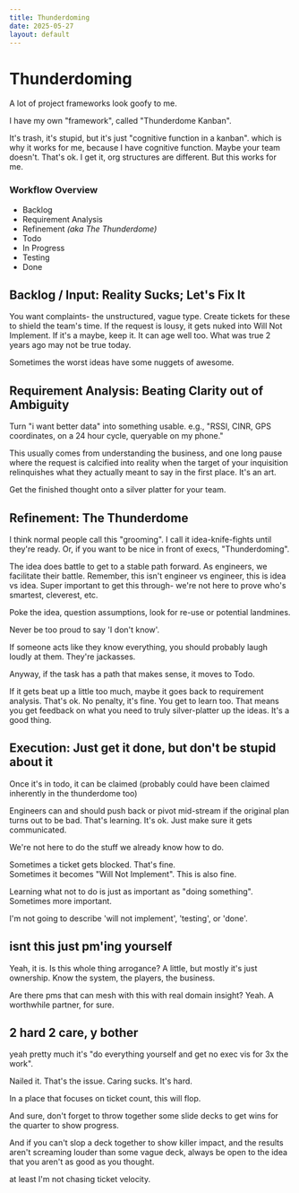 ```yaml
---
title: Thunderdoming
date: 2025-05-27
layout: default
---
```

# Thunderdoming
A lot of project frameworks look goofy to me.

I have my own "framework", called "Thunderdome Kanban".

It's trash, it's stupid, but it's just "cognitive function in a kanban".
which is why it works for me, because I have cognitive function. Maybe your team
doesn't. That's ok. I get it, org structures are different. But this works for me.

### Workflow Overview
- Backlog  
- Requirement Analysis  
- Refinement *(aka The Thunderdome)*  
- Todo  
- In Progress  
- Testing  
- Done  

## Backlog / Input: Reality Sucks; Let's Fix It

You want complaints- the unstructured, vague type.
Create tickets for these to shield the team's time.
If the request is lousy, it gets nuked into Will Not Implement. If it's a maybe, keep it.
It can age well too. What was true 2 years ago may not be true today.

Sometimes the worst ideas have some nuggets of awesome.

## Requirement Analysis: Beating Clarity out of Ambiguity
Turn "i want better data" into something usable. e.g., 
"RSSI, CINR, GPS coordinates, on a 24 hour cycle, queryable on my phone."

This usually comes from understanding the business, and one  long pause
where the request is calcified into reality when the target of your inquisition
relinquishes what they actually meant to say in the first place. It's an art.

Get the finished thought onto a silver platter for your team.

## Refinement: The Thunderdome
I think normal people call this "grooming". I call it idea-knife-fights
until they're ready. Or, if you want to be nice in front of execs, "Thunderdoming".

The idea does battle to get to a stable path forward. As engineers, we 
facilitate their battle. Remember, this isn't engineer vs engineer, this is 
idea vs idea. Super important to get this through- we're not here to prove
who's smartest, cleverest, etc. 

Poke the idea, question assumptions, look for re-use or potential landmines.

Never be too proud to say 'I don't know'.

If someone acts like they know everything, you should probably laugh loudly
at them. They're jackasses.

Anyway, if the task has a path that makes sense, it moves to Todo.

If it gets beat up a little too much, maybe it goes back to requirement analysis.
That's ok. No penalty, it's fine. You get to learn too. That means you get
feedback on what you need to truly silver-platter up the ideas. It's a good thing.

## Execution: Just get it done, but don't be stupid about it
Once it's in todo, it can be claimed (probably could have been claimed inherently
in the thunderdome too)

Engineers can and should push back or pivot mid-stream if the original plan
turns out to be bad. That's learning. It's ok. Just make sure it gets communicated.

We're not here to do the stuff we already know how to do.

Sometimes a ticket gets blocked. That's fine.  
Sometimes it becomes "Will Not Implement". This is also fine.  

Learning what not to do is just as important as "doing something".  
Sometimes more important.

I'm not going to describe 'will not implement', 'testing', or 'done'.

## isnt this just pm'ing yourself
Yeah, it is. Is this whole thing arrogance? A little, but mostly it's just ownership.
Know the system, the players, the business.

Are there pms that can mesh with this with real domain insight? Yeah. A
worthwhile partner, for sure.

## 2 hard 2 care, y bother
yeah pretty much it's "do everything yourself and get no exec vis for 3x the work".

Nailed it. That's the issue. Caring sucks. It's hard.

In a place that focuses on ticket count, this will flop.

And sure, don't forget to throw together some slide decks to get wins for the
quarter to show progress.

And if you can't slop a deck together to show killer impact,
and the results aren't screaming louder than some vague deck,
always be open to the idea that you aren't as good as you thought.

at least I'm not chasing ticket velocity.
